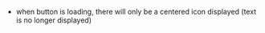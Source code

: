 - when button is loading, there will only be a centered icon displayed (text is no longer displayed)